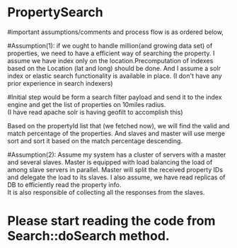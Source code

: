 # PropertySearch
 
#important assumptions/comments and process flow is as ordered below,

#Assumption(1): if we ought to handle million(and growing data set) of properties, we need to have a efficient way of searching the property. 
	I assume we have index only on the location.Precomputation of indexes based on the Location (lat and long) should be done. 
	And I assume a solr index or elastic search functionality is available in place. (I don't have any prior experience in search indexers)

#Initial step would be form a search filter payload and send it to the index engine and get the list of properties on 10miles radius.  
(I have read apache solr is having geofilt to accomplish this)
 
 Based on the propertyId list that (we fetched now), we will find the valid and match percentage of the properties.
 And slaves and master will use merge sort and sort it based on the match percentage descending.  
 
#Assumption(2): 
Assume my system has a cluster of servers with a master and several slaves. Master is equipped with load balancing the load of among slave servers in parallel.
Master will split the received property IDs and delegate the load to its slaves. 
I also assume, we have read replicas of DB to efficiently read the property info.   
It is also responsible of collecting all the responses from the slaves.

# Please start reading the code from Search::doSearch method.